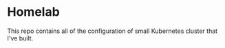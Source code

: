 # Homelab

This repo contains all of the configuration of small Kubernetes cluster that I've built.
